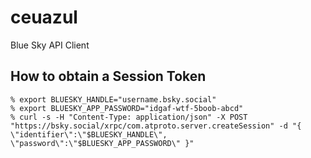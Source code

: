 # ceuazul

Blue Sky API Client

## How to obtain a Session Token

```
% export BLUESKY_HANDLE="username.bsky.social"
% export BLUESKY_APP_PASSWORD="idgaf-wtf-5boob-abcd"
% curl -s -H "Content-Type: application/json" -X POST "https://bsky.social/xrpc/com.atproto.server.createSession" -d "{ \"identifier\":\"$BLUESKY_HANDLE\", \"password\":\"$BLUESKY_APP_PASSWORD\" }"
```

